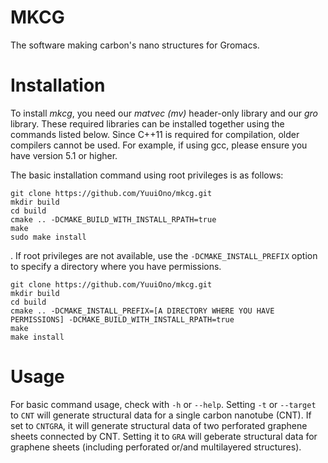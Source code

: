 # MKCG
The software making carbon's nano structures for Gromacs.

# Installation
To install _mkcg_, you need our _matvec (mv)_ header-only library and our _gro_ library. These required libraries can be installed together using the commands listed below. Since C++11 is required for compilation, older compilers cannot be used. For example, if using gcc, please ensure you have version 5.1 or higher.

The basic installation command using root privileges is as follows:
```
git clone https://github.com/YuuiOno/mkcg.git
mkdir build
cd build
cmake .. -DCMAKE_BUILD_WITH_INSTALL_RPATH=true
make
sudo make install
```
. If root privileges are not available, use the `-DCMAKE_INSTALL_PREFIX` option to specify a directory where you have permissions.
```
git clone https://github.com/YuuiOno/mkcg.git
mkdir build
cd build
cmake .. -DCMAKE_INSTALL_PREFIX=[A DIRECTORY WHERE YOU HAVE PERMISSIONS] -DCMAKE_BUILD_WITH_INSTALL_RPATH=true
make
make install
```
# Usage
For basic command usage, check with `-h` or `--help`. Setting `-t` or `--target` to `CNT` will generate structural data for a single carbon nanotube (CNT). If set to `CNTGRA`, it will generate structural data of two perforated graphene sheets connected by CNT. Setting it to `GRA` will geberate structural data for graphene sheets (including perforated or/and multilayered structures).
